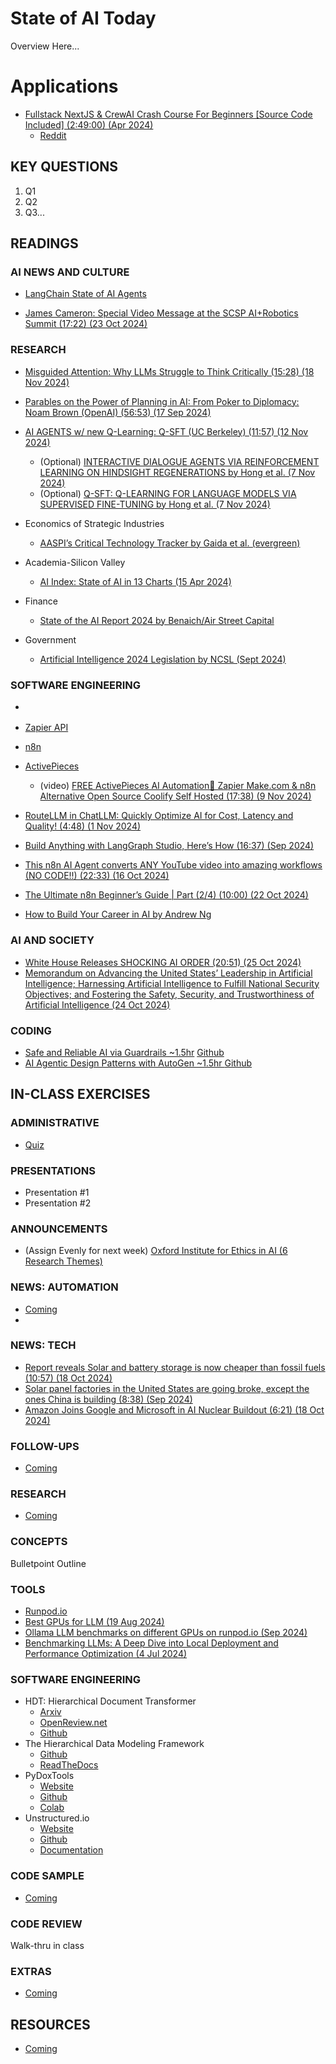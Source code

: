 # State of AI Today

Overview Here...

# Applications

* [Fullstack NextJS & CrewAI Crash Course For Beginners [Source Code Included] (2:49:00) (Apr 2024)](https://www.youtube.com/watch?v=d8juNbo3onk&t=358s)
  * [Reddit](https://www.reddit.com/r/ArtificialInteligence/comments/1cagrqi/how_i_made_an_entire_team_with_crewai_to_manage/)

## KEY QUESTIONS

1. Q1
2. Q2
3. Q3...

## READINGS

### AI NEWS AND CULTURE

* [LangChain State of AI Agents](https://www.langchain.com/stateofaiagents)

* [James Cameron: Special Video Message at the SCSP AI+Robotics Summit (17:22) (23 Oct 2024)](https://www.youtube.com/watch?v=e6Uq_5JemrI)

### RESEARCH

* [Misguided Attention: Why LLMs Struggle to Think Critically (15:28) (18 Nov 2024)](https://www.youtube.com/watch?v=t9fynSaqE5c)
* [Parables on the Power of Planning in AI: From Poker to Diplomacy: Noam Brown (OpenAI) (56:53) (17 Sep 2024)](https://www.youtube.com/watch?v=eaAonE58sLU)

* [AI AGENTS w/ new Q-Learning: Q-SFT (UC Berkeley) (11:57) (12 Nov 2024)](https://www.youtube.com/watch?v=1yAQRHLjlDs)
  * (Optional) [INTERACTIVE DIALOGUE AGENTS VIA REINFORCEMENT LEARNING ON HINDSIGHT REGENERATIONS by Hong et al. (7 Nov 2024)](https://arxiv.org/pdf/2411.05194)
  * (Optional) [Q-SFT: Q-LEARNING FOR LANGUAGE MODELS VIA SUPERVISED FINE-TUNING by Hong et al. (7 Nov 2024)](https://arxiv.org/pdf/2411.05193)

* Economics of Strategic Industries
  * [AASPI’s Critical Technology Tracker by Gaida et al. (evergreen)](https://www.aspi.org.au/report/critical-technology-tracker)

* Academia-Silicon Valley
  * [AI Index: State of AI in 13 Charts (15 Apr 2024)](https://hai.stanford.edu/news/ai-index-state-ai-13-charts)

* Finance
  * [State of the AI Report 2024 by Benaich/Air Street Capital](https://www.stateof.ai/)

* Government
  * [Artificial Intelligence 2024 Legislation by NCSL (Sept 2024)](https://www.ncsl.org/technology-and-communication/artificial-intelligence-2024-legislation)

### SOFTWARE ENGINEERING

* [](https://github.com/aurelio-labs/semantic-router)
* [Zapier API]()
* [n8n]()
* [ActivePieces](https://github.com/activepieces/activepieces)
  * (video) [FREE ActivePieces AI Automation🤖 Zapier Make.com & n8n Alternative Open Source Coolify Self Hosted (17:38) (9 Nov 2024)](https://www.youtube.com/watch?v=dVsJdyg7yOY)

  
* [RouteLLM in ChatLLM: Quickly Optimize AI for Cost, Latency and Quality! (4:48) (1 Nov 2024)](https://www.youtube.com/watch?v=TQYWDCI7XjA)

* [Build Anything with LangGraph Studio, Here’s How (16:37) (Sep 2024)](https://youtube.com/watch?v=oWHTXTIy3J4)
* [This n8n AI Agent converts ANY YouTube video into amazing workflows (NO CODE!!) (22:33) (16 Oct 2024)](https://www.youtube.com/watch?v=zl5tDaFxrNo)
* [The Ultimate n8n Beginner’s Guide | Part (2/4) (10:00) (22 Oct 2024)](https://www.youtube.com/watch?v=LJnvdBFqfH8)

* [How to Build Your Career in AI by Andrew Ng](https://info.deeplearning.ai/how-to-build-a-career-in-ai-book)

### AI AND SOCIETY

* [White House Releases SHOCKING AI ORDER (20:51) (25 Oct 2024)](https://www.youtube.com/watch?v=ZacDQRqP_kA)
* [Memorandum on Advancing the United States’ Leadership in Artificial Intelligence; Harnessing Artificial Intelligence to Fulfill National Security Objectives; and Fostering the Safety, Security, and Trustworthiness of Artificial Intelligence (24 Oct 2024)](https://www.whitehouse.gov/briefing-room/presidential-actions/2024/10/24/memorandum-on-advancing-the-united-states-leadership-in-artificial-intelligence-harnessing-artificial-intelligence-to-fulfill-national-security-objectives-and-fostering-the-safety-security/)

### CODING

* [Safe and Reliable AI via Guardrails ~1.5hr](https://www.deeplearning.ai/short-courses/safe-and-reliable-ai-via-guardrails/) [Github](https://github.com/guardrails-ai/guardrails)
* [AI Agentic Design Patterns with AutoGen ~1.5hr ](https://www.deeplearning.ai/short-courses/ai-agentic-design-patterns-with-autogen/) [Github](https://github.com/microsoft/autogen)

## IN-CLASS EXERCISES

### ADMINISTRATIVE

* [Quiz](oh_noes_404.md)

### PRESENTATIONS

* Presentation #1
* Presentation #2

### ANNOUNCEMENTS

* (Assign Evenly for next week) [Oxford Institute for Ethics in AI (6 Research Themes)](https://www.oxford-aiethics.ox.ac.uk/)
  
### NEWS: AUTOMATION

* [Coming](oh_noes_404.md)
* 
### NEWS: TECH

* [Report reveals Solar and battery storage is now cheaper than fossil fuels (10:57) (18 Oct 2024)](https://www.youtube.com/watch?v=Noam3sn0tgw)
* [Solar panel factories in the United States are going broke, except the ones China is building (8:38) (Sep 2024)](https://www.youtube.com/watch?v=BbO3ovIGQnc&t=3s)
* [Amazon Joins Google and Microsoft in AI Nuclear Buildout (6:21) (18 Oct 2024)](https://www.youtube.com/watch?v=ke_b5gMqFzg)

### FOLLOW-UPS

* [Coming](oh_noes_404.md)

### RESEARCH

* [Coming](oh_noes_404.md)

### CONCEPTS

Bulletpoint Outline

### TOOLS

* [Runpod.io]()
* [Best GPUs for LLM (19 Aug 2024)](https://medium.com/@kumbhardishant/best-gpus-for-llm-deployment-6a2e8187bfe0)
* [Ollama LLM benchmarks on different GPUs on runpod.io (Sep 2024)](https://www.reddit.com/r/LocalLLaMA/comments/1fe8g8z/ollama_llm_benchmarks_on_different_gpus_on/)
* [Benchmarking LLMs: A Deep Dive into Local Deployment and Performance Optimization (4 Jul 2024)](https://blog.runpod.io/benchmarking-llms-a-deep-dive-into-local-deployment-and-performance-optimization/)

### SOFTWARE ENGINEERING

* HDT: Hierarchical Document Transformer
  * [Arxiv](https://arxiv.org/html/2407.08330v1)
  * [OpenReview.net](https://openreview.net/forum?id=dkpeWQRmlc#discussion)
  * [Github](https://github.com/autonomousvision/hdt)
* The Hierarchical Data Modeling Framework
  * [Github](https://github.com/hdmf-dev/hdmf)
  * [ReadTheDocs](https://hdmf.readthedocs.io/en/stable/tutorials/index.html)
* PyDoxTools
  * [Website](https://pydoxtools.xyntopia.com/)
  * [Github](https://github.com/Xyntopia/pydoxtools/tree/main)
  * [Colab](https://github.com/Xyntopia/pydoxtools/blob/main/examples/pydoxtools_colab_demo.ipynb)
* Unstructured.io
  * [Website](https://unstructured.io/)
  * [Github ](https://github.com/Unstructured-IO/unstructured)
  * [Documentation]()
  
### CODE SAMPLE

* [Coming](oh_noes_404.md)

### CODE REVIEW

Walk-thru in class

### EXTRAS

* [Coming](oh_noes_404.md)

## RESOURCES

* [Coming](oh_noes_404.md)